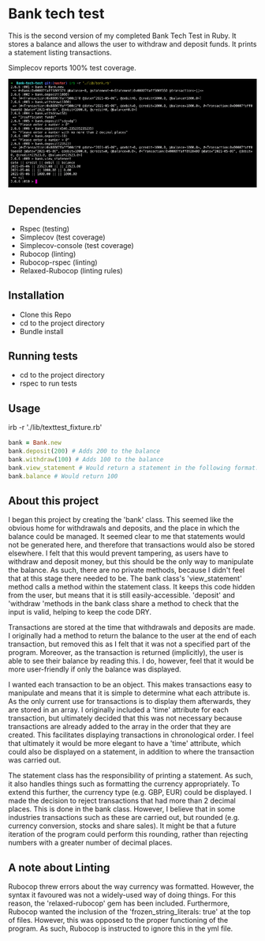 # Bank tech test

This is the second version of my completed Bank Tech Test in Ruby. It stores a balance and allows the user to withdraw and deposit funds. It prints a statement listing transactions.

Simplecov reports 100% test coverage.

![Screenshot](Screenshot.png)

## Dependencies

* Rspec (testing)
* Simplecov (test coverage)
* Simplecov-console (test coverage)
* Rubocop (linting)
* Rubocop-rspec (linting)
* Relaxed-Rubocop (linting rules)

## Installation

* Clone this Repo
* cd to the project directory
* Bundle install

## Running tests

* cd to the project directory
* rspec to run tests

## Usage

irb -r './lib/texttest_fixture.rb'

```ruby
bank = Bank.new
bank.deposit(200) # Adds 200 to the balance
bank.withdraw(100) # Adds 100 to the balance
bank.view_statement # Would return a statement in the following format: "date || credit || debit || balance\n2021-05-05 || || 100.00 || 100.00\n2021-05-05 || 200.00 || || 200.00"
bank.balance # Would return 100
```

## About this project

I began this project by creating the 'bank' class. This seemed like the obvious home for withdrawals and deposits, and the place in which the balance could be managed. It seemed clear to me that statements would not be generated here, and therefore that transactions would also be stored elsewhere. I felt that this would prevent tampering, as users have to withdraw and deposit money, but this should be the only way to manipulate the balance. As such, there are no private methods, because I didn't feel that at this stage there needed to be. The bank class's 'view_statement' method calls a method within the statement class. It keeps this code hidden from the user, but means that it is still easily-accessible. 'deposit' and 'withdraw 'methods in the bank class share a method to check that the input is valid, helping to keep the code DRY.

Transactions are stored at the time that withdrawals and deposits are made. I originally had a method to return the balance to the user at the end of each transaction, but removed this as I felt that it was not a specified part of the program. Moreover, as the transaction is returned (implicitly), the user is able to see their balance by reading this. I do, however, feel that it would be more user-friendly if only the balance was displayed.

I wanted each transaction to be an object. This makes transactions easy to manipulate and means that it is simple to determine what each attribute is. As the only current use for transactions is to display them afterwards, they are stored in an array. I originally included a 'time' attribute for each transaction, but ultimately decided that this was not necessary because transactions are already added to the array in the order that they are created. This facilitates displaying transactions in chronological order. I feel that ultimately it would be more elegant to have a 'time' attribute, which could also be displayed on a statement, in addition to where the transaction was carried out.

The statement class has the responsibility of printing a statement. As such, it also handles things such as formatting the currency appropriately. To extend this further, the currency type (e.g. GBP, EUR) could be displayed. I made the decision to reject transactions that had more than 2 decimal places. This is done in the bank class. However, I believe that in some industries transactions such as these are carried out, but rounded (e.g. currency conversion, stocks and share sales). It might be that a future iteration of the program could perform this rounding, rather than rejecting numbers with a greater number of decimal places.

## A note about Linting

Rubocop threw errors about the way currency was formatted. However, the syntax it favoured was not a widely-used way of doing things. For this reason, the 'relaxed-rubocop' gem has been included. Furthermore, Rubocop wanted the inclusion of the 'frozen_string_literals: true' at the top of files. However, this was opposed to the proper functioning of the program. As such, Rubocop is instructed to ignore this in the yml file.
